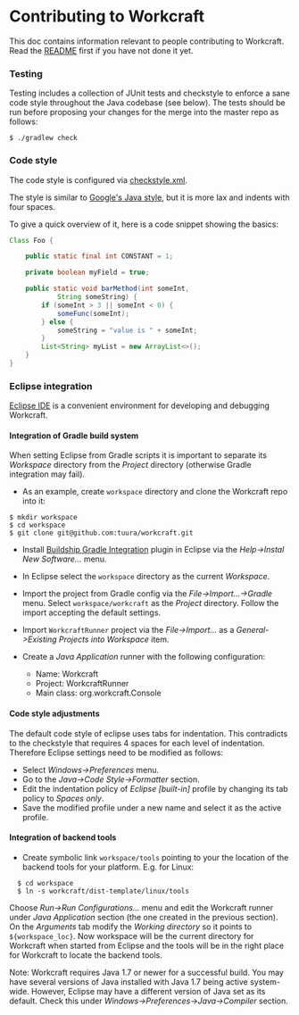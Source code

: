 # Contributing to Workcraft

This doc contains information relevant to people contributing to Workcraft.
Read the [README](README.md) first if you have not done it yet.

### Testing

Testing includes a collection of JUnit tests and checkstyle to enforce a sane 
code style throughout the Java codebase (see below). The tests should be run 
before proposing your changes for the merge into the master repo as follows:

    $ ./gradlew check

### Code style

The code style is configured via [checkstyle.xml](config/checkstyle/checkstyle.xml).

The style is similar to [Google's Java
style](https://google.github.io/styleguide/javaguide.html), but it is
more lax and indents with four spaces.

To give a quick overview of it, here is a code snippet showing the
basics:

```java
Class Foo {

    public static final int CONSTANT = 1;

    private boolean myField = true;

    public static void barMethod(int someInt,
            String someString) {
        if (someInt > 3 || someInt < 0) {
            someFunc(someInt);
        } else {
            someString = "value is " + someInt;
        }
        List<String> myList = new ArrayList<>();
    }
}
```

### Eclipse integration

[Eclipse IDE](https://www.eclipse.org/) is a convenient environment for
developing and debugging Workcraft. 

#### Integration of Gradle build system

When setting Eclipse from Gradle scripts it is important to separate its *Workspace* 
directory from the *Project* directory (otherwise Gradle integration may fail).

* As an example, create `workspace` directory and clone the Workcraft repo into it:
```
$ mkdir workspace
$ cd workspace
$ git clone git@github.com:tuura/workcraft.git
```

* Install [Buildship Gradle Integration](https://marketplace.eclipse.org/content/buildship-gradle-integration)
  plugin in Eclipse via the *Help->Instal New Software...* menu.

* In Eclipse select the `workspace` directory as the current *Workspace*.

* Import the project from Gradle config via the *File->Import...->Gradle*
  menu. Select `workspace/workcraft` as the *Project* directory. 
  Follow the import accepting the default settings.

* Import `WorkcraftRunner` project via the *File->Import...* as a
  *General->Existing Projects into Workspace* item.

* Create a *Java Application* runner with the following configuration:

  * Name: Workcraft
  * Project: WorkcraftRunner
  * Main class: org.workcraft.Console

#### Code style adjustments

The default code style of eclipse uses tabs for indentation. This 
contradicts to the checkstyle that requires 4 spaces for each level of 
indentation. Therefore Eclipse settings need to be modified as follows:

* Select *Windows->Preferences* menu. 
* Go to the *Java->Code Style->Formatter* section.
* Edit the indentation policy of *Eclipse [built-in]* profile by changing its tab policy to *Spaces only*.
* Save the modified profile under a new name and select it as the active profile.

#### Integration of backend tools

* Create symbolic link `workspace/tools` pointing to your the location of the backend tools for your platform. E.g. for Linux:
```
  $ cd workspace
  $ ln -s workcraft/dist-template/linux/tools
```

Choose *Run->Run Configurations...* menu and edit the Workcraft runner under *Java Application* section (the one created in the previous section). On the *Arguments* tab modify the *Working directory* so it points to `${workspace_loc}`.
Now workspace will be the current directory for Workcraft when started from Eclipse and the tools will be in the right place for Workcraft to locate the backend tools.

Note: Workcraft requires Java 1.7 or newer for a successful build. You may have several versions of Java installed with Java 1.7 being active system-wide. However, Eclipse may have a different version of Java set as its default. Check this under *Windows->Preferences->Java->Compiler* section.
